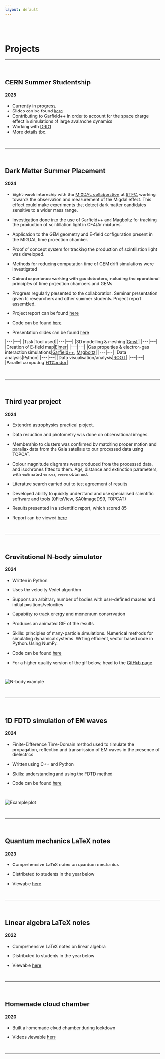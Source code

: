 ```yaml
---
layout: default
---
```

<br>
<br>

# Projects

---

<br>

## CERN Summer Studentship
#### 2025

- Currently in progress. 
- Slides can be found [here](/assets/seminar_spacecharge_szwarcer.pdf)
- Contributing to Garfield++ in order to account for the space charge effect in simulations of large avalanche dynamics
- Working with [DRD1](https://drd1.web.cern.ch/)
- More details tbc.

<br>

---

<br>

## Dark Matter Summer Placement
#### 2024

- Eight-week internship with the [MIGDAL collaboration](https://migdal.pp.rl.ac.uk/) at [STFC](https://www.ukri.org/councils/stfc/), working towards the observation and measurement of the Migdal effect. This effect could make experiments that detect dark matter candidates sensitive to a wider mass range.
-  Investigation done into the use of Garfield++ and Magboltz for tracking the production of scintillation light in CF4/Ar mixtures.
- Application to the GEM geometry and E-field configuration present in the MIGDAL time projection chamber.
- Proof of concept system for tracking the production of scintillation light was developed.
- Methods for reducing computation time of GEM drift simulations were investigated
- Gained experience working with gas detectors, including the operational principles of time projection chambers and GEMs
- Progress regularly presented to the collaboration. Seminar presentation given to researchers and other summer students. Project report assembled.

- Project report can be found [here](/assets/MIGDAL_Report_final.pdf)
- Code can be found [here](https://github.com/tomszwarcer/gemsim)
- Presentation slides can be found [here](/assets/seminar_slides.pdf)

|---|---|
|Task|Tool used|
|---|---|
|3D modelling & meshing|[Gmsh](https://gmsh.info/)|
|---|---|
|Creation of E-field map|[Elmer](https://www.elmerfem.org/)|
|---|---|
|Gas properties & electron-gas interaction simulations|[Garfield++](https://gitlab.cern.ch/garfield/garfieldpp), [Magboltz](https://magboltz.web.cern.ch/magboltz/)|
|---|---|
|Data analysis|Python|
|---|---|
|Data visualisation/analysis|[ROOT](https://root.cern.ch/)|
|---|---|
|Parallel computing|[HTCondor](https://htcondor.org/)|

<br>

---

<br>

## Third year project
#### 2024

- Extended astrophysics practical project. 
- Data reduction and photometry was done on observational images. 
- Membership to clusters was confirmed by matching proper motion and parallax data from the Gaia satellate to our processed data using TOPCAT. 
- Colour magnitude diagrams were produced from the processed data, and isochrones fitted to them. Age, distance and extinction parameters, with estimated errors, were obtained. 
- Literature search carried out to test agreement of results
- Developed ability to quickly understand and use specialised scientific software and tools (QFitsView, SAOImageDS9, TOPCAT)
- Results presented in a scientific report, which scored 85

- Report can be viewed [here](/assets/Mini_Project_Report_T_Szwarcer.pdf)

<br>

---

<br>

## Gravitational N-body simulator
#### 2024

- Written in Python
- Uses the velocity Verlet algorithm
- Supports an arbitrary number of bodies with user-defined masses and initial positions/velocities
- Capability to track energy and momentum conservation
- Produces an animated GIF of the results
- Skills: principles of many-particle simulations. Numerical methods for simulating dynamical systems. Writing efficient, vector based code in Python. Using NumPy.

- Code can be found [here](https://github.com/tomszwarcer/nbody)
- For a higher quality version of the gif below, head to the [GitHub page](https://github.com/tomszwarcer/nbody)
<br>

![N-body example](/assets/nbody.gif)


<br>

---

<br>

## 1D FDTD simulation of EM waves
#### 2024

- Finite-Difference Time-Domain method used to simulate the propagation, reflection and transmission of EM waves in the presence of dielectrics
- Written using C++ and Python
- Skills: understanding and using the FDTD method

- Code can be found [here](https://github.com/tomszwarcer/fdtd-1d)

<br>

![Example plot](/assets/e_example.gif)

<br>

---

<br>

## Quantum mechanics LaTeX notes
#### 2023

- Comprehensive LaTeX notes on quantum mechanics
- Distributed to students in the year below

- Viewable [here](/assets/A3_ASAP_ver1.pdf)

<br>

---

<br>

## Linear algebra LaTeX notes
#### 2022

- Comprehensive LaTeX notes on linear algebra
- Distributed to students in the year below

- Viewable [here](/assets/Physics_First_Year_Linear_Algebra%20(1).pdf)

<br>

---

<br>

## Homemade cloud chamber
#### 2020

- Built a homemade cloud chamber during lockdown

- Videos viewable [here](https://www.bit.ly/cloudchambervideos)

<br>

---


